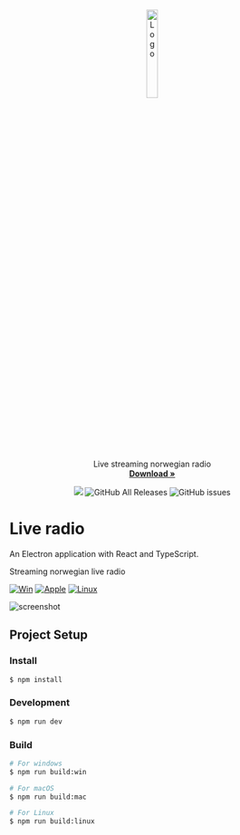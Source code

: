 <!-- PROJECT LOGO -->
<br />
<p align="center">
  <a href="https://github.com/JesperBry/live-radio-app">
    <img src="https://github.com/JesperBry/live-radio-app/assets/25281182/c95a3bfb-d4e2-4504-bdef-37b34b448d85" alt="Logo" width="20%" height="auto">
  </a>

  <p align="center">
    Live streaming norwegian radio
    <br />
    <a href="https://github.com/JesperBry/live-radio-app/releases"><strong>Download »</strong></a>
    <br />
  </p>
  <p align="center">
  <img src="https://img.shields.io/github/v/release/JesperBry/live-radio-app?style=flat-square" />
  <img alt="GitHub All Releases" src="https://img.shields.io/github/downloads/JesperBry/live-radio-app/total?style=flat-square">
  <img alt="GitHub issues" src="https://img.shields.io/github/issues/JesperBry/live-radio-app?style=flat-square">
  </p>
</p>

# Live radio

An Electron application with React and TypeScript.

Streaming norwegian live radio

[![Win]](https://github.com/JesperBry/live-radio-app/releases/download/v1.2.1/radio-app-1.2.1-setup.exe)
[![Apple]](https://github.com/JesperBry/live-radio-app/releases/download/v1.2.1/radio-app-1.2.1.dmg)
[![Linux]](https://github.com/JesperBry/live-radio-app/releases/download/v1.2.1/radio-app_1.2.1_amd64.deb)

[Win]: https://img.shields.io/badge/Download-0078D6?style=for-the-badge&logoColor=white&logo=Windows
[Apple]: https://img.shields.io/badge/Download-0078D6?style=for-the-badge&logoColor=white&logo=Apple
[Linux]: https://img.shields.io/badge/Download-0078D6?style=for-the-badge&logoColor=white&logo=Ubuntu

<img src="https://github.com/JesperBry/live-radio-app/blob/main/github_assets/show_image.png" alt="screenshot"/>

## Project Setup

### Install

```bash
$ npm install
```

### Development

```bash
$ npm run dev
```

### Build

```bash
# For windows
$ npm run build:win

# For macOS
$ npm run build:mac

# For Linux
$ npm run build:linux
```
